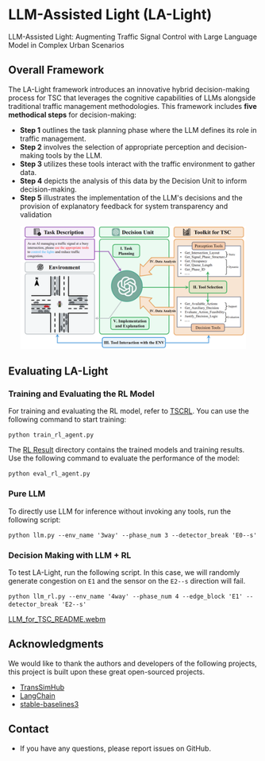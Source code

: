 <!--
 * @Author: WANG Maonan
 * @Date: 2023-09-15 16:46:26
 * @Description: LA-Light README
 * @LastEditTime: 2024-01-30 10:50:30
-->
# LLM-Assisted Light (LA-Light)

LLM-Assisted Light: Augmenting Traffic Signal Control with Large Language Model in Complex Urban Scenarios

## Overall Framework

The LA-Light framework introduces an innovative hybrid decision-making process for TSC that leverages the cognitive capabilities of LLMs alongside traditional traffic management methodologies. This framework includes **five methodical steps** for decision-making: 
- **Step 1** outlines the task planning phase where the LLM defines its role in traffic management. 
- **Step 2** involves the selection of appropriate perception and decision-making tools by the LLM. 
- **Step 3** utilizes these tools interact with the traffic environment to gather data. 
- **Step 4** depicts the analysis of this data by the Decision Unit to inform decision-making. 
- **Step 5** illustrates the implementation of the LLM's decisions and the provision of explanatory feedback for system transparency and validation

<div align=center>
  <img width="90%" src="./assets/framework.png" />
</div>


## Evaluating LA-Light

### Training and Evaluating the RL Model

For training and evaluating the RL model, refer to [TSCRL](./TSCRL/). You can use the following command to start training:

```shell
python train_rl_agent.py
```

The [RL Result](./TSCRL/result/) directory contains the trained models and training results. Use the following command to evaluate the performance of the model:

```shell
python eval_rl_agent.py
```

### Pure LLM

To directly use LLM for inference without invoking any tools, run the following script:

```shell
python llm.py --env_name '3way' --phase_num 3 --detector_break 'E0--s'
```

### Decision Making with LLM + RL

To test LA-Light, run the following script. In this case, we will randomly generate congestion on `E1` and the sensor on the `E2--s` direction will fail.

```shell
python llm_rl.py --env_name '4way' --phase_num 4 --edge_block 'E1' --detector_break 'E2--s'
```

[LLM_for_TSC_README.webm](https://github.com/Traffic-Alpha/LLM-Assisted-Light/assets/21176109/131281d9-831d-4e08-919c-2ee8ac3fd841)


## Acknowledgments

We would like to thank the authors and developers of the following projects, this project is built upon these great open-sourced projects.
- [TransSimHub](https://github.com/Traffic-Alpha/TransSimHub)
- [LangChain](https://github.com/hwchase17/langchain)
- [stable-baselines3](https://github.com/DLR-RM/stable-baselines3)

## Contact

- If you have any questions, please report issues on GitHub.
